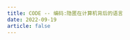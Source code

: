 ```yaml
---
title: CODE -- 编码:隐匿在计算机背后的语言
date: 2022-09-19
article: false
---
```


<PDF url="https://www.igarashi.fun:7779/pdf/%E6%8A%80%E6%9C%AF/CODE.pdf" height="880px"/>
